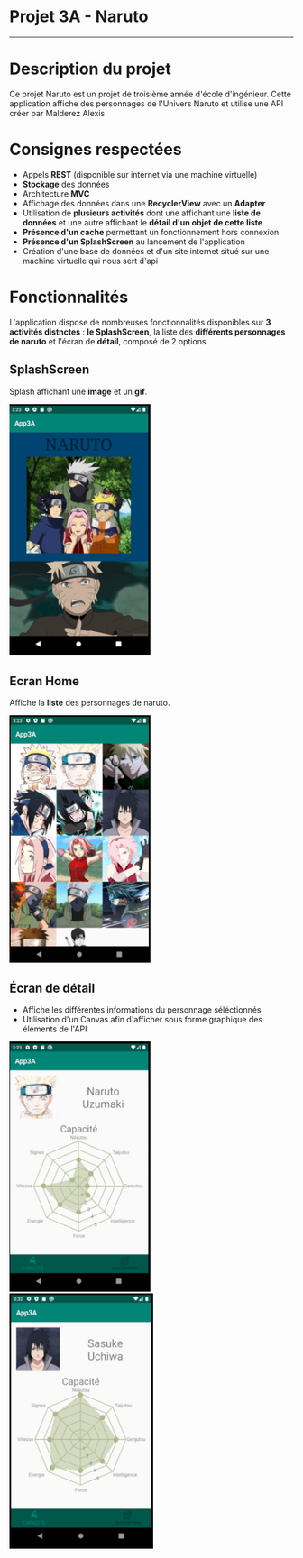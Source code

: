 #  Projet 3A - Naruto
---

# Description du projet

Ce projet Naruto est un projet de troisième année d'école d'ingénieur. Cette application affiche des personnages de l'Univers Naruto et utilise une API créer par Malderez Alexis

# Consignes respectées
- Appels **REST** (disponible sur internet via une machine virtuelle)
- **Stockage** des données
- Architecture **MVC**
- Affichage des données dans une **RecyclerView** avec un **Adapter**
- Utilisation de **plusieurs activités** dont une affichant une **liste de données** et une autre affichant le **détail d'un objet de cette liste**.
- **Présence d'un cache** permettant un fonctionnement hors connexion
- **Présence d'un SplashScreen** au lancement de l'application
- Création d'une base de données et d'un site internet situé sur une machine virtuelle qui nous sert d'api

# Fonctionnalités

L'application dispose de nombreuses fonctionnalités disponibles sur **3 activités distnctes** : **le SplashScreen**, la liste des **différents personnages de naruto** et l'écran de **détail**, composé de 2 options. 


## SplashScreen

Splash affichant une **image** et un **gif**.

<img src ="https://github.com/CallMeAze/App3A/blob/master/Image_GH/Splash.PNG" width="250"/>

## Ecran Home

Affiche la **liste** des personnages de naruto.

<img src ="https://github.com/CallMeAze/App3A/blob/master/Image_GH/Accueil.PNG" width="250"/>

## Écran de détail

- Affiche les différentes informations du personnage séléctionnés
- Utilisation d'un Canvas afin d'afficher sous forme graphique des éléments de l'API

<img src ="https://github.com/CallMeAze/App3A/blob/master/Image_GH/Capacite.PNG" width="250"/>     <img src ="https://github.com/CallMeAze/App3A/blob/master/Image_GH/Sasuke_details.PNG" width="255"/>


